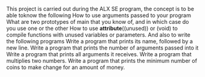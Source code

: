 This project is carried out during the ALX SE program, the concept is to be able toknow the following 
How to use arguments passed to your program
What are two prototypes of main that you know of, and in which case do you use one or the other
How to use __attribute__((unused)) or (void) to compile functions with unused variables or parameters.
And also to write the following programs
Write a program that prints its name, followed by a new line.
Write a program that prints the number of arguments passed into it
Write a program that prints all arguments it receives.
Write a program that multiplies two numbers.
Write a program that prints the minimum number of coins to make change for an amount of money.
